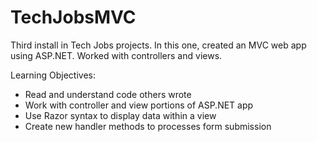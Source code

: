 # TechJobsMVC
Third install in Tech Jobs projects.  In this one, created an MVC web app using ASP.NET.  Worked with controllers and views.


Learning Objectives:
  + Read and understand code others wrote
  + Work with controller and view portions of ASP.NET app
  + Use Razor syntax to display data within a view
  + Create new handler methods to processes form submission
